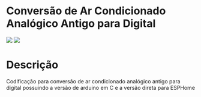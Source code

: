 # Conversão de Ar Condicionado Analógico Antigo para Digital
![](https://img.shields.io/badge/C%23-limegreen?logo=Arduino&label=Arduino)
![](https://img.shields.io/badge/Esphome-blue?style=flat&logo=esphome&logoColor=blue&label=HAOS)
 
# Descrição
Codificação para conversão de ar condicionado analógico antigo para digital possuindo a versão de arduino em C e a versão direta para ESPHome
